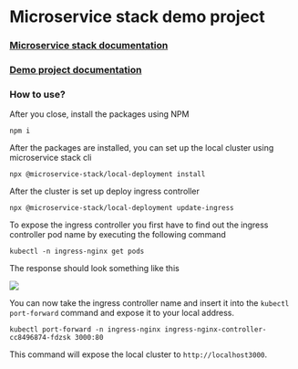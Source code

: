 # Microservice stack demo project

### [Microservice stack documentation](https://docs.microservice-stack.com/introduction/)

### [Demo project documentation](https://docs.microservice-stack.com/introduction/demo-project/project-overview)


### How to use?

After you close, install the packages using NPM

```
npm i
```

After the packages are installed, you can set up the local cluster using microservice stack cli

```
npx @microservice-stack/local-deployment install
```

After the cluster is set up deploy ingress controller

```
npx @microservice-stack/local-deployment update-ingress
```

To expose the ingress controller you first have to find out the ingress controller pod name by executing the following command

```
kubectl -n ingress-nginx get pods
```

The response should look something like this

![](<../.gitbook/assets/image (6) (2).png>)

You can now take the ingress controller name and insert it into the `kubectl port-forward` command and expose it to your local address.

```
kubectl port-forward -n ingress-nginx ingress-nginx-controller-cc8496874-fdzsk 3000:80
```

This command will expose the local cluster to `http://localhost3000`.